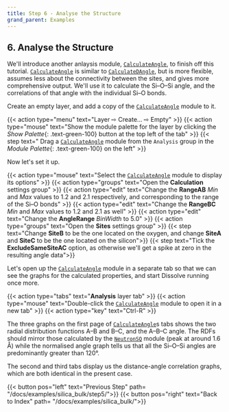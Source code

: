 ```yaml
---
title: Step 6 - Analyse the Structure
grand_parent: Examples
---
```


## 6. Analyse the Structure

We'll introduce another anlaysis module, [`CalculateAngle`](../../userguide/modules/calculateangle), to finish off this tutorial. [`CalculateAngle`](../../userguide/modules/calculateangle) is similar to [`CalculateDAngle`](../../userguide/modules/calculatedangle), but is more flexible, assumes less about the connectivity between the sites, and gives more comprehensive output. We'll use it to calculate the Si&ndash;O&ndash;Si angle, and the correlations of that angle with the individual Si&ndash;O bonds.

Create an empty layer, and add a copy of the [`CalculateAngle`](../../userguide/modules/calculateangle) module to it.

{{< action type="menu" text="Layer &#8680; Create... &#8680; Empty" >}}
{{< action type="mouse" text="Show the module palette for the layer by clicking the _Show Palette_{: .text-green-100} button at the top left of the tab" >}}
{{< step text=" Drag a [`CalculateAngle`](../../userguide/modules/calculateangle) module from the `Analysis` group in the _Module Palette_{: .text-green-100} on the left" >}}

Now let's set it up.

{{< action type="mouse" text="Select the [`CalculateAngle`](../../userguide/modules/calculateangle) module to display its options" >}}
{{< action type="groups" text="Open the **Calculation** settings group" >}}
{{< action type="edit" text="Change the **RangeAB** _Min_ and _Max_ values to 1.2 and 2.1 respectively, and corresponding to the range of the Si&ndash;O bonds" >}}
{{< action type="edit" text="Change the **RangeBC** _Min_ and _Max_ values to 1.2 and 2.1 as well" >}}
{{< action type="edit" text="Change the **AngleRange** _BinWidth_ to 5.0" >}}
{{< action type="groups" text="Open the **Sites** settings group" >}}
{{< step text="Change **SiteB** to be the one located on the oxygen, and change **SiteA** and **SiteC** to be the one located on the silicon">}}
{{< step text="Tick the **ExcludeSameSiteAC** option, as otherwise we'll get a spike at zero in the resulting angle data">}}

Let's open up the [`CalculateAngle`](../../userguide/modules/calculateangle) module in a separate tab so that we can see the graphs for the calculated properties, and start Dissolve running once more.

{{< action type="tabs" text="**Analysis** layer tab" >}}
{{< action type="mouse" text="Double-click the [`CalculateAngle`](../../userguide/modules/calculateangle) module to open it in a new tab" >}}
{{< action type="key" text="Ctrl-R" >}}


The three graphs on the first page of [`CalculateAngle`](../../userguide/modules/calculateangle)s tabs shows the two radial distribution functions A&ndash;B and B&ndash;C, and the A&ndash;B&ndash;C angle. The RDFs should mirror those calculated by the [`NeutronSQ`](../../userguide/modules/neutronsq) module (peak at around 1.6 &#8491;) while the normalised angle graph tells us that all the Si&ndash;O&ndash;Si angles are predominantly greater than 120&deg;.

The second and third tabs display us the distance-angle correlation graphs, which are both identical in the present case.


{{< button pos="left" text="Previous Step" path= "/docs/examples/silica_bulk/step5/">}}
{{< button pos="right" text="Back to Index" path= "/docs/examples/silica_bulk/">}}
